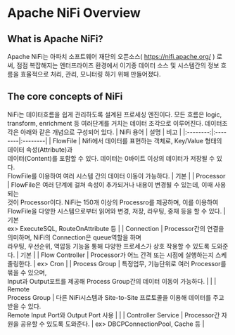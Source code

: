 # Apache NiFi Overview
## What is Apache NiFi?
Apache NiFi는 아파치 소프트웨어 재단의 오픈소스( https://nifi.apache.org/ ) 로써, 점점 복잡해지는 엔터프라이즈 환경에서 이기종 데이터 소스 및 시스템간의 정보 흐름을 효율적으로 처리, 관리, 모니터링 하기 위해 만들어졌다.

## The core concepts of NiFi
NiFi는 데이터흐름을 쉽게 관리하도록 설계된 프로세싱 엔진이다. 모든 흐름은 logic, transform, enrichment 등 여러단계를 거치는 데이터 조각으로 이루어진다. 데이터조각은 아래와 같은 개념으로 구성되어 있다.
| NiFi 용어 | 설명 | 비고 |
|:--------:|:--------|:--------|
| FlowFile | Nifi에서 데이터를 표현하는 객체로, Key/Value 형태의 데이터 속성(Attribute)과<br/> 데이터(Content)를 포함할 수 있다. 데이터는 0바이트 이상의 데이터가 저장될 수 있다.<br/> FlowFile를 이용하여 여러 시스템 간의 데이터 이동이 가능하다. | 기본 |
| Processor | FlowFile은 여러 단계에 걸쳐 속성이 추가되거나 내용이 변경될 수 있는데, 이때 사용되는<br/>것이 Processor이다. NiFi는 150개 이상의 Processro를 제공하며, 이를 이용하여<br/>FlowFile을 다양한 시스템으로부터 읽어와 변경, 저장, 라우팅, 중재 등을  할 수 있다. | 기본<br/> ex> ExecuteSQL, RouteOnAttribute 등 |
| Connection | Processor간의 연결을 의미하며, NiFi의 Connection은 queue역할을 하며<br/> 라우팅, 우선순위, 역압등 기능을 통해 다양한 프로세스가  상호 작용할 수 있도록 도와준다. | 기본 |
| Flow Controller | Processor가 어느 간격 또는 시점에 실행하는지 스케줄링한다. | ex> Cron |
| Process Group | 특정업무, 기능단위로 여러 Processor를 묶을 수 있으며,<br/>Input과 Output포트를 제공해 Process Group간의 데이터 이동이 가능하다. |  |
| Remote<br/>Process Group | 다른 NiFi시스템과 Site-to-Site 프로토콜을 이용해 데이터를 주고 받을 수 있다.<br/>Remote Input Port와 Output Port 사용 |  |
| Controller Service | Processor간 자원을 공유할 수 있도록 도와준다. | ex> DBCPConnectionPool, Cache 등 |
